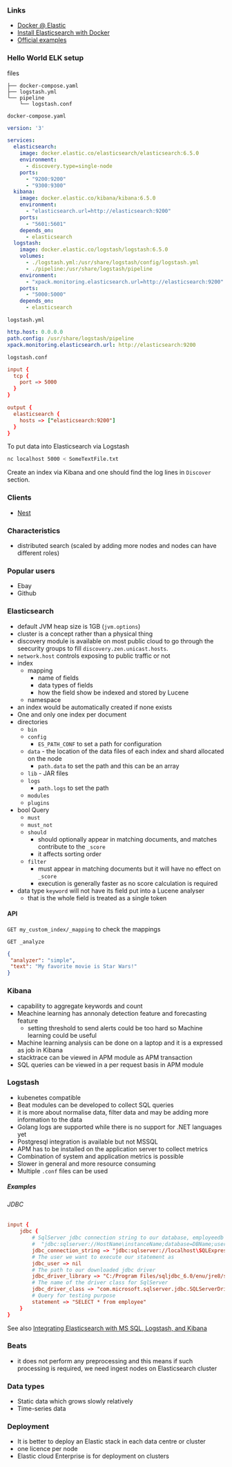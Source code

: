 ### Links

- [Docker @ Elastic](https://www.docker.elastic.co/)
- [Install Elasticsearch with Docker](https://www.elastic.co/guide/en/elasticsearch/reference/6.4/docker.html#docker)
- [Official examples](https://github.com/elastic/examples/)

### Hello World ELK setup

files

```console
├── docker-compose.yaml
├── logstash.yml
└── pipeline
    └── logstash.conf
```

`docker-compose.yaml`

```yaml
version: '3'

services:
  elasticsearch:
    image: docker.elastic.co/elasticsearch/elasticsearch:6.5.0
    environment:
      - discovery.type=single-node
    ports:
      - "9200:9200"
      - "9300:9300"
  kibana:
    image: docker.elastic.co/kibana/kibana:6.5.0
    environment:
      - "elasticsearch.url=http://elasticsearch:9200"
    ports:
      - "5601:5601"
    depends_on:
      - elasticsearch
  logstash:
    image: docker.elastic.co/logstash/logstash:6.5.0
    volumes:
      - ./logstash.yml:/usr/share/logstash/config/logstash.yml
      - ./pipeline:/usr/share/logstash/pipeline
    environment:
      - "xpack.monitoring.elasticsearch.url=http://elasticsearch:9200"
    ports:
      - "5000:5000"
    depends_on:
      - elasticsearch
```

`logstash.yml`

```yaml
http.host: 0.0.0.0
path.config: /usr/share/logstash/pipeline
xpack.monitoring.elasticsearch.url: http://elasticsearch:9200
```

`logstash.conf`

```conf
input {
  tcp {
    port => 5000
  }
}

output {
  elasticsearch {
    hosts => ["elasticsearch:9200"]
  }
}
```

To put data into Elasticsearch via Logstash

```sh
nc localhost 5000 < SomeTextFile.txt
```

Create an index via Kibana and one should find the log lines in `Discover`
section.

### Clients

- [Nest](https://www.elastic.co/guide/en/elasticsearch/client/net-api/1.x/nest.html)

### Characteristics

- distributed search (scaled by adding more nodes and nodes can have different
    roles)

### Popular users

- Ebay
- Github

### Elasticsearch

- default JVM heap size is 1GB (`jvm.options`)
- cluster is a concept rather than a physical thing
- discovery module is available on most public cloud to go through the
    seecurity groups to fill `discovery.zen.unicast.hosts`.
- `network.host` controls exposing to public traffic or not
- index
  - mapping
    - name of fields
    - data types of fields
    - how the field show be indexed and stored by Lucene
  - namespace
- an index would be automatically created if none exists
- One and only one index per document
- directories
  - `bin`
  - `config`
    - `ES_PATH_CONF` to set a path for configuration
  - `data` - the location of the data files of each index and shard allocated
      on the node
    - `path.data` to set the path and this can be an array
  - `lib` - JAR files
  - `logs`
    - `path.logs` to set the path
  - `modules`
  - `plugins`
- bool Query
  - `must`
  - `must_not`
  - `should`
    - should optionally appear in matching documents, and matches contribute to the `_score`
    - it affects sorting order
  - `filter`
    - must appear in matching documents but it will have no effect on
      `_score`
    - execution is generally faster as no score calculation is required
- data type `keyword` will not have its field put into a Lucene analyser
  - that is the whole field is treated as a single token

#### API

`GET my_custom_index/_mapping` to check the mappings

`GET _analyze`

```json
{
 "analyzer": "simple",
 "text": "My favorite movie is Star Wars!"
}
```

### Kibana

- capability to aggregate keywords and count
- Meachine learning has annonaly detection feature and forecasting feature
  - setting threshold to send alerts could be too hard so Machine learning could be useful
- Machine learning analysis can be done on a laptop and it is a expressed as job in Kibana
- stacktrace can be viewed in APM module as APM transaction
- SQL queries can be viewed in a per request basis in APM module

### Logstash

- kubenetes compatible
- Beat modules can be developed to collect SQL queries
- it is more about normalise data, filter data and may be adding more information to the data
- Golang logs are supported while there is no support for .NET languages yet
- Postgresql integration is available but not MSSQL
- APM has to be installed on the application server to collect metrics
- Combination of system and application metrics is possible 
- Slower in general and more resource consuming
- Multiple `.conf` files can be used

##### Examples

###### JDBC

```conf
input {
    jdbc {
        # SqlServer jdbc connection string to our database, employeedb
        #  "jdbc:sqlserver://HostName\instanceName;database=DBName;user=UserName;password=Password"
        jdbc_connection_string => "jdbc:sqlserver://localhost\SQLExpress;database=employeedb;user=sa;password=test@123"
        # The user we want to execute our statement as
        jdbc_user => nil
        # The path to our downloaded jdbc driver
        jdbc_driver_library => "C:/Program Files/sqljdbc_6.0/enu/jre8/sqljdbc42.jar"
        # The name of the driver class for SqlServer
        jdbc_driver_class => "com.microsoft.sqlserver.jdbc.SQLServerDriver"
        # Query for testing purpose
        statement => "SELECT * from employee"
    }
}
```

See also [Integrating Elasticsearch with MS SQL, Logstash, and Kibana](https://stackabuse.com/integrating-elasticsearch-with-ms-sql-logstash-and-kibana/)

### Beats

- it does not perform any preprocessing and this means if such processing is
    required, we need ingest nodes on Elasticsearch cluster

### Data types

- Static data which grows slowly relatively
- Time-series data

### Deployment

- It is better to deploy an Elastic stack in each data centre or cluster
- one licence per node
- Elastic cloud Enterprise is for deployment on clusters
